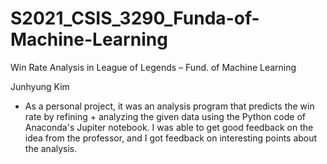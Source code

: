 # S2021_CSIS_3290_Funda-of-Machine-Learning
Win Rate Analysis in League of Legends – Fund. of Machine Learning

Junhyung Kim

- As a personal project, it was an analysis program that predicts the win rate by refining + analyzing the given data using the Python code of Anaconda's Jupiter notebook. I was able to get good feedback on the idea from the professor, and I got feedback on interesting points about the analysis.
